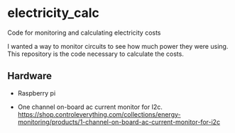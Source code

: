 # electricity_calc

Code for monitoring and calculating electricity costs

I wanted a way to monitor circuits to see how much power they were using.
This repository is the code necessary to calculate the costs.

## Hardware

- Raspberry pi

- One channel on-board ac current monitor for I2c.
  https://shop.controleverything.com/collections/energy-monitoring/products/1-channel-on-board-ac-current-monitor-for-i2c
